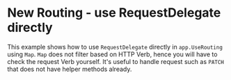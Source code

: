 # New Routing - use RequestDelegate directly

This example shows how to use `RequestDelegate` directly in `app.UseRouting` using `Map`. `Map` does not filter based on HTTP Verb, hence you will have to check the request Verb yourself. It's useful to handle request such as `PATCH` that does not have helper methods already.